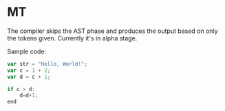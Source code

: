 # MT
The compiler skips the AST phase and produces the output based on only the tokens given.
Currently it's in alpha stage.

Sample code:
```javascript
var str = "Hello, World!";
var c = 1 + 2;
var d = c + 1;

if c > d:
	d=d+1;
end
```
